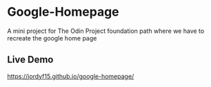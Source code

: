# Google-Homepage
A mini project for The Odin Project foundation path where we have to recreate the google home page

## Live Demo
https://jordyf15.github.io/google-homepage/
